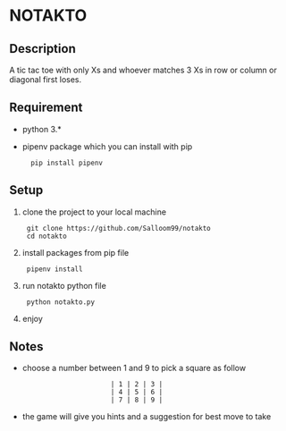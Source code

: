 # NOTAKTO
## Description
A tic tac toe with only Xs and whoever matches 3 Xs in row or column or diagonal first loses.

## Requirement
- python 3.*
- pipenv package which you can install with pip

        pip install pipenv

## Setup
1. clone the project to your local machine

        git clone https://github.com/Salloom99/notakto
        cd notakto

2. install packages from pip file

        pipenv install

3. run notakto python file

        python notakto.py

4. enjoy

## Notes
- choose a number between 1 and 9 to pick a square as follow   

                            | 1 | 2 | 3 |
                            | 4 | 5 | 6 |
                            | 7 | 8 | 9 |
  

- the game will give you hints and a suggestion for best move to take
